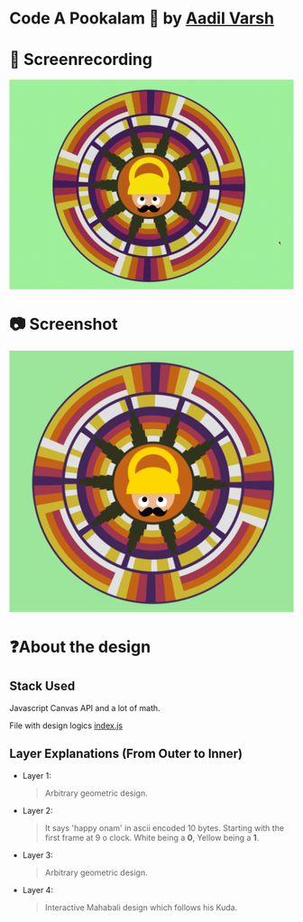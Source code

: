 # Code A Pookalam 🌸 by [Aadil Varsh](https://instagram.com/advrxh)

# 🎥 Screenrecording
![screenrecording](./screen-recording.gif)

# 📷 Screenshot
![Screenshot](./screenshot.png)

# ❓About the design

## Stack Used

Javascript Canvas API and a lot of math.

File with design logics [index.js](./index.js)

## Layer Explanations (From Outer to Inner)

* Layer 1:
    > Arbitrary geometric design.

* Layer 2:
    > It says 'happy onam' in ascii encoded 10 bytes. Starting with the first frame at 9 o clock. White being a **0**, Yellow being a **1**.

* Layer 3:
    > Arbitrary geometric design.

* Layer 4:
    > Interactive Mahabali design which follows his Kuda.
